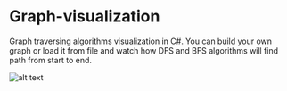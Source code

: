# Graph-visualization
Graph traversing algorithms visualization in C#. 
You can build your own graph or load it from file and watch how DFS and BFS algorithms will find path from start to end.

![alt text](http://i.imgur.com/YLvsaiM.png)
